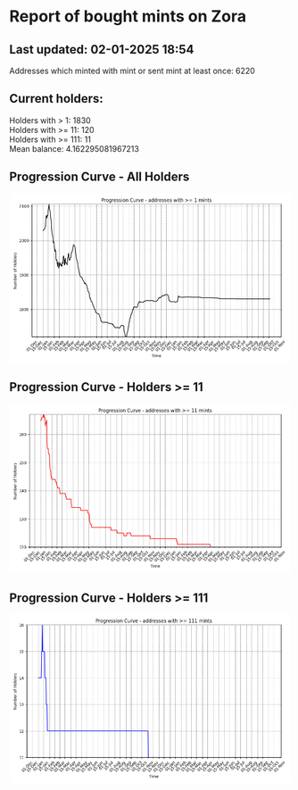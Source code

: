 # Report of bought mints on Zora
## Last updated: 02-01-2025 18:54
Addresses which minted with mint or sent mint at least once: 6220

## Current holders:
Holders with > 1: 1830  
Holders with >= 11: 120  
Holders with >= 111: 11  
Mean balance: 4.162295081967213  

## Progression Curve - All Holders
![addresses with >= 1 mint](progression_curve_all.png)
## Progression Curve - Holders >= 11
![addresses with >= 11 mints](progression_curve_gt_11.png)
## Progression Curve - Holders >= 111
![addresses with >= 111 mints](progression_curve_gt_111.png)
